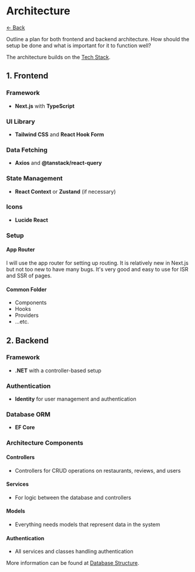 # Architecture

[<- Back](/)
<br />

Outline a plan for both frontend and backend architecture. How should the setup be done and what is important for it to function well?

The architecture builds on the [Tech Stack](/docs/en/techstack.md).

## 1. Frontend

### Framework
-   **Next.js** with **TypeScript**

### UI Library
-   **Tailwind CSS** and **React Hook Form**

### Data Fetching
-   **Axios** and **@tanstack/react-query**

### State Management
-   **React Context** or **Zustand** (if necessary)

### Icons
-   **Lucide React**

### Setup

#### App Router
I will use the app router for setting up routing. It is relatively new in Next.js but not too new to have many bugs. It's very good and easy to use for ISR and SSR of pages.

#### Common Folder
-   Components
-   Hooks
-   Providers
-   ...etc.

## 2. Backend

### Framework
-   **.NET** with a controller-based setup

### Authentication
-   **Identity** for user management and authentication

### Database ORM
-   **EF Core**

### Architecture Components

#### Controllers
-   Controllers for CRUD operations on restaurants, reviews, and users

#### Services
-   For logic between the database and controllers

#### Models
-   Everything needs models that represent data in the system

#### Authentication
-   All services and classes handling authentication

More information can be found at [Database Structure](/docs/en/database.md).
